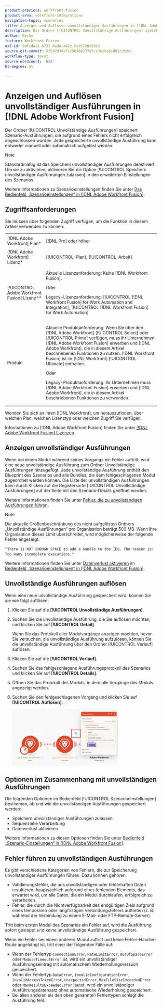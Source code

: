 ```yaml
---
product-previous: workfront-fusion
product-area: workfront-integrations
navigation-topic: scenarios
title: Anzeigen und Auflösen unvollständiger Ausführungen in [!DNL Adobe Workfront Fusion]
description: Der Ordner [!UICONTROL Unvollständige Ausführungen] speichert Szenario-Ausführungen, die aufgrund eines Fehlers nicht erfolgreich abgeschlossen wurden. Jede gespeicherte unvollständige Ausführung kann entweder manuell oder automatisch aufgelöst werden.
author: Becky
feature: Workfront Fusion
exl-id: 60fcda91-b725-4ada-a42c-5c05720d68c2
source-git-commit: 53582d36ef2256f6073705ce3eabe8cd61c9b2cc
workflow-type: tm+mt
source-wordcount: '626'
ht-degree: 5%

---
```


# Anzeigen und Auflösen unvollständiger Ausführungen in [!DNL Adobe Workfront Fusion]

Der Ordner [!UICONTROL Unvollständige Ausführungen] speichert Szenario-Ausführungen, die aufgrund eines Fehlers nicht erfolgreich abgeschlossen wurden. Jede gespeicherte unvollständige Ausführung kann entweder manuell oder automatisch aufgelöst werden.

>[!NOTE]
>
>Standardmäßig ist das Speichern unvollständiger Ausführungen deaktiviert. Um sie zu aktivieren, aktivieren Sie die Option [!UICONTROL Speichern unvollständiger Ausführungen zulassen] in den erweiterten Einstellungen des Szenarios.
>
>Weitere Informationen zu Szenarioeinstellungen finden Sie unter [Das Bedienfeld „Szenarioeinstellungen“ in [!DNL Adobe Workfront Fusion]](../../workfront-fusion/scenarios/scenario-settings-panel.md).

## Zugriffsanforderungen

Sie müssen über folgenden Zugriff verfügen, um die Funktion in diesem Artikel verwenden zu können:

<table style="table-layout:auto">  
 <col> 
 <col> 
 <tbody> 
  <tr> 
    <td role="rowheader">[!DNL Adobe Workfront] Plan*</td> 
   <td> <p>[!DNL Pro] oder höher</p> </td> 
  </tr> 
  <tr data-mc-conditions=""> 
   <td role="rowheader">[!DNL Adobe Workfront] Lizenz*</td> 
   <td> <p>[!UICONTROL-Plan], [!UICONTROL-Arbeit]</p> </td> 
  </tr> 
  <tr> 
   <td role="rowheader">[!UICONTROL Adobe Workfront Fusion] Lizenz**</td> 
  <td>
   <p>Aktuelle Lizenzanforderung: Keine [!DNL Workfront Fusion].</p>
   <p>Oder</p>
   <p>Legacy-Lizenzanforderung: [!UICONTROL [!DNL Workfront Fusion] for Work Automation and Integration], [!UICONTROL [!DNL Workfront Fusion] for Work Automation]</p>
   </td>  
  </tr> 
  <tr> 
   <td role="rowheader">Produkt</td> 
   <td>
   <p>Aktuelle Produktanforderung: Wenn Sie über den [!DNL Adobe Workfront] [!UICONTROL Select] oder [!UICONTROL Prime] verfügen, muss Ihr Unternehmen [!DNL Adobe Workfront Fusion] erwerben und [!DNL Adobe Workfront], die in diesem Artikel beschriebenen Funktionen zu nutzen. [!DNL Workfront Fusion] ist im [!DNL Workfront] [!UICONTROL Ultimate] enthalten.</p>
   <p>Oder</p>
   <p>Legacy-Produktanforderung: Ihr Unternehmen muss [!DNL Adobe Workfront Fusion] erwerben und [!DNL Adobe Workfront], die in diesem Artikel beschriebenen Funktionen zu verwenden.</p>
   </td> 
  </tr> 
 </tbody> 
</table>

Wenden Sie sich an Ihren [!DNL Workfront], um herauszufinden, über welchen Plan, welchen Lizenztyp oder welchen Zugriff Sie verfügen.

Informationen zu [!DNL Adobe Workfront Fusion] finden Sie unter [[!DNL Adobe Workfront Fusion] Lizenzen](../../workfront-fusion/get-started/license-automation-vs-integration.md).

## Anzeigen unvollständiger Ausführungen

Wenn bei einem Modul während seines Vorgangs ein Fehler auftritt, wird eine neue unvollständige Ausführung zum Ordner Unvollständige Ausführungen hinzugefügt. Jede unvollständige Ausführung enthält den Blueprint des Szenarios und alle Bundles, die dem fehlgeschlagenen Modul zugeordnet werden können. Die Liste der unvollständigen Ausführungen kann durch Klicken auf die Registerkarte [!UICONTROL Unvollständige Ausführungen] auf der Seite mit den Szenario-Details geöffnet werden.

<!--

![](assets/incomplete-executions-tab-350x102.png)

-->

Weitere Informationen finden Sie unter [Fehler, die zu unvollständigen Ausführungen führen](#errors-resulting-into-incomplete-executions).

>[!NOTE]
>
>Die aktuelle Größenbeschränkung des nicht aufgelösten Ordners „Unvollständige Ausführungen“ pro Organisation beträgt 500 MB. Wenn Ihre Organisation dieses Limit überschreitet, wird möglicherweise der folgende Fehler angezeigt:
>
>`"There is NOT ENOUGH SPACE to add a bundle to the IEQ. The reason is: Too many incomplete executions."`
>
>Weitere Informationen finden Sie unter [Datenverlust aktivieren](../../workfront-fusion/scenarios/scenario-settings-panel.md#enable) im [Bedienfeld „Szenarioeinstellungen“ in [!DNL Adobe Workfront Fusion]](../../workfront-fusion/scenarios/scenario-settings-panel.md).

## Unvollständige Ausführungen auflösen

Wenn eine neue unvollständige Ausführung gespeichert wird, können Sie sie wie folgt auflösen:

1. Klicken Sie auf die **[!UICONTROL Unvollständige Ausführungen]**.
1. Suchen Sie die unvollständige Ausführung, die Sie auflösen möchten, und klicken Sie auf **[!UICONTROL Detail]**.


   Wenn Sie das Protokoll aller Modulvorgänge anzeigen möchten, bevor Sie versuchen, die unvollständige Ausführung aufzulösen, können Sie die unvollständige Ausführung über den Ordner [!UICONTROL Verlauf] auflösen:

1. Klicken Sie auf die **[!UICONTROL Verlauf]**.
1. Suchen Sie das fehlgeschlagene Ausführungsprotokoll des Szenarios und klicken Sie auf **[!UICONTROL Details]**.
1. Öffnen Sie das Protokoll des Moduls, in dem alle Vorgänge des Moduls angezeigt werden.
1. Suchen Sie den fehlgeschlagenen Vorgang und klicken Sie auf **[!UICONTROL Auflösen]**:

   ![](assets/resolve-btn-350x188.png)

## Optionen im Zusammenhang mit unvollständigen Ausführungen

Die folgenden Optionen im Bedienfeld [!UICONTROL Szenarioeinstellungen] bestimmen, ob und wie die unvollständigen Ausführungen gespeichert werden:

* Speichern unvollständiger Ausführungen zulassen
* Sequenzielle Verarbeitung
* Datenverlust aktivieren

Weitere Informationen zu diesen Optionen finden Sie unter [Bedienfeld „Szenario-Einstellungen“ in [!DNL Adobe Workfront Fusion]](../../workfront-fusion/scenarios/scenario-settings-panel.md).

## Fehler führen zu unvollständigen Ausführungen

Es gibt verschiedene Kategorien von Fehlern, die zur Speicherung unvollständiger Ausführungen führen. Dazu können gehören:

* Validierungsfehler, die aus unvollständigen oder fehlerhaften Daten resultieren, hauptsächlich aufgrund eines fehlenden Elements, das erwartet wird, um alle Daten, die ein Modul durchlaufen, erfolgreich zu verarbeiten.
* Fehler, die durch die Nichtverfügbarkeit des endgültigen Ziels aufgrund eines temporären oder langfristigen Verbindungsfehlers auftreten (z. B. während der Verbindung zu einem E-Mail- oder FTP-Remote-Server).

Tritt beim ersten Modul des Szenarios ein Fehler auf, wird die Ausführung sofort gestoppt und keine unvollständige Ausführung gespeichert.

Wenn ein Fehler bei einem anderen Modul auftritt und keine Fehler-Handler-Route angehängt ist, tritt einer der folgenden Fälle auf:

* Wenn der Fehlertyp `ConnectionError`, `RateLimitError`, `OutOfSpaceError` oder `ModuleTimeoutError` ist, wird ein unvollständiger Ausführungseintrag mit automatischem Wiederholungsversuch gespeichert.
* Wenn der Fehlertyp `DataError`, `InvalidConfigurationError`, `InvalidAccessTokenError`, `UnexpectedError`, `MaxFileSizeExceededError` oder `MaxResultsExceededError` lautet, wird ein unvollständiger Ausführungsdatensatz ohne automatische Wiederholung gespeichert.
* Bei allen anderen als den oben genannten Fehlertypen schlägt die Ausführung fehl.

